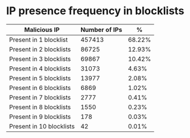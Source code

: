 # IP presence frequency in blocklists
| Malicious IP | Number of IPs | % |
|----|----|----|
| Present in 1 blocklist | 457413 | 68.22% |
| Present in 2 blocklists | 86725 | 12.93% |
| Present in 3 blocklists | 69867 | 10.42% |
| Present in 4 blocklists | 31073 | 4.63% |
| Present in 5 blocklists | 13977 | 2.08% |
| Present in 6 blocklists | 6869 | 1.02% |
| Present in 7 blocklists | 2777 | 0.41% |
| Present in 8 blocklists | 1550 | 0.23% |
| Present in 9 blocklists | 178 | 0.03% |
| Present in 10 blocklists | 42 | 0.01% |
